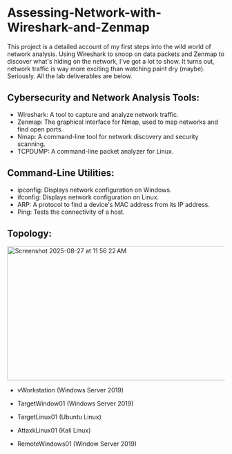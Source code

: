 # Assessing-Network-with-Wireshark-and-Zenmap
This project is a detailed account of my first steps into the wild world of network analysis. Using Wireshark to snoop on data packets and Zenmap to discover what's hiding on the network, I've got a lot to show. It turns out, network traffic is way more exciting than watching paint dry (maybe). Seriously. All the lab deliverables are below.

## Cybersecurity and Network Analysis Tools: ##

- Wireshark: A tool to capture and analyze network traffic.
- Zenmap: The graphical interface for Nmap, used to map networks and find open ports.
- Nmap: A command-line tool for network discovery and security scanning.
- TCPDUMP: A command-line packet analyzer for Linux.

## Command-Line Utilities: ##

- ipconfig: Displays network configuration on Windows.
- ifconfig: Displays network configuration on Linux.
- ARP: A protocol to find a device's MAC address from its IP address.
- Ping: Tests the connectivity of a host.

## Topology: ##
<img width="567" height="310" alt="Screenshot 2025-08-27 at 11 56 22 AM" src="https://github.com/user-attachments/assets/53969f45-dd30-4309-8839-c348992415f8" />

- vWorkstation (Windows Server 2019)

- TargetWindow01 (Windows Server 2019)

- TargetLinux01 (Ubuntu Linux)

- AttaxkLinux01 (Kali Linux)

- RemoteWindows01 (Window Server 2019)
